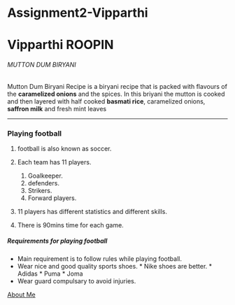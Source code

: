 # Assignment2-Vipparthi
# Vipparthi ROOPIN
###### MUTTON DUM BIRYANI
 Mutton Dum Biryani Recipe is a biryani recipe that is packed with flavours of the **caramelized onions** and the spices. In this briyani the mutton is cooked and then layered with half cooked **basmati rice**, caramelized onions, **saffron milk** and fresh mint leaves

---

### Playing football
1.  football is also known as soccer.
2. Each team has 11 players.
      1. Goalkeeper.
      2. defenders.
      3. Strikers.
      4. Forward players.

3. 11 players has different statistics and different skills.
4. There is 90mins time for each game.

##### Requirements for playing football
* Main requirement is to follow rules while playing football.
* Wear nice and good quality sports shoes.
      * Nike shoes are better.
      * Adidas
      * Puma
      * Joma
* Wear guard compulsary to avoid injuries.

[About Me](https://github.com/RonaldoS542274/Assignment2-Vipparthi/blob/main/Aboutme.md)


